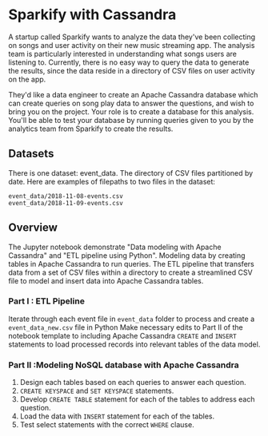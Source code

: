 # Sparkify with Cassandra
A startup called Sparkify wants to analyze the data they've been collecting on songs and user activity on their new music streaming app. The analysis team is particularly interested in understanding what songs users are listening to. Currently, there is no easy way to query the data to generate the results, since the data reside in a directory of CSV files on user activity on the app.

They'd like a data engineer to create an Apache Cassandra database which can create queries on song play data to answer the questions, and wish to bring you on the project. Your role is to create a database for this analysis. You'll be able to test your database by running queries given to you by the analytics team from Sparkify to create the results.

## Datasets

There is one dataset: event_data. The directory of CSV files partitioned by date. Here are examples of filepaths to two files in the dataset:
```
event_data/2018-11-08-events.csv
event_data/2018-11-09-events.csv
```

## Overview
The Jupyter notebook demonstrate "Data modeling with Apache Cassandra" and "ETL pipeline using Python". Modeling data by creating tables in Apache Cassandra to run queries. The ETL pipeline that transfers data from a set of CSV files within a directory to create a streamlined CSV file to model and insert data into Apache Cassandra tables.

### Part I : ETL Pipeline
Iterate through each event file in `event_data` folder to process and create a `event_data_new.csv` file in Python
Make necessary edits to Part II of the notebook template to including Apache Cassandra `CREATE` and `INSERT` statements to load processed records into relevant tables of the data model.

### Part II :Modeling NoSQL database with Apache Cassandra
1. Design each tables based on each queries to answer each question. 
2. `CREATE KEYSPACE` and `SET KEYSPACE` statements.
3. Develop `CREATE TABLE` statement for each of the tables to address each question.
4. Load the data with `INSERT` statement for each of the tables.
5. Test select statements with the correct `WHERE` clause.




